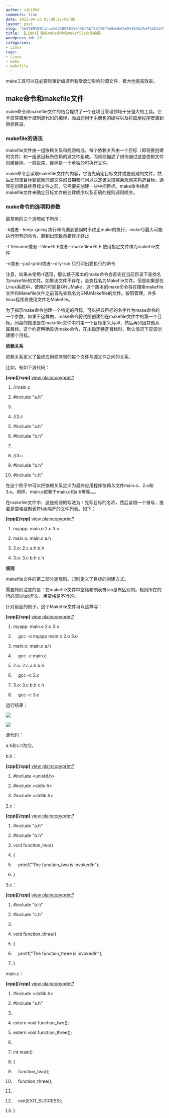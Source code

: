 ```yaml
---
author: xjh1994
comments: true
date: 2013-04-23 05:00:11+00:00
layout: post
slug: '%e3%80%90linux%e3%80%91%e4%bd%bf%e7%94%a8make%e5%91%bd%e4%bb%a4%e5%92%8cmakefile%e6%96%87%e4%bb%b6%e7%bc%96%e7%a8%8b'
title: 【LINUX】使用make命令和makefile文件编程
wordpress_id: 93
categories:
- Linux
tags:
- Linux
- make
- makefile
---
```


make工具可以在必要时重新编译所有受改动影响的源文件，极大地提高效率。




## make命令和makefile文件




make命令和makefile文件的结合提供了一个在项目管理领域十分强大的工具。它不仅常被用于控制源代码的编译，而且还用于手册也的编写以及将应用程序安装到目标目录。




### makefile的语法




makefile文件由一组依赖关系和规则构成。每个依赖关系由一个目标（即将要创建的文件）和一组该目标所依赖的源文件组成。而规则描述了如何通过这些依赖文件创建目标。一般说来，目标是一个单独的可执行文件。

make命令会读取makefile文件的内容，它首先确定目标文件或要创建的文件，然后比较该目标锁依赖的源文件的日期和时间以决定该采取哪条规则来构造目标。通常在创建最终目标文件之前，它需要先创建一些中间目标。make命令根据makefile文件来确定目标文件的创建顺序以及正确的规则调用顺序。




### make命令的选项和参数




最常用的三个选项如下所示：

-k或者--keep-going
执行命令遇到错误时不终止make的执行，make尽最大可能执行所有的命令，直到出现致命错误才终止

-f filename或者--file=FILE或者--makefile=FILE
使用指定文件作为makefile文件

-n或者--just-print或者--dry-run
只打印出要执行的命令



注意，如果未使用-f选项，那么婊子版本的make命令会首先在当前目录下查找名为makefile的文件。如果该文件不存在，会查找名为Makefile文件。但是如果是在Linux系统中，使用的可能是GNUMake，这个版本的make命令将在搜索makefile文件和Makefile文件之前首先查找名为GNUMakefile的文件。按照管理，许多linux程序员使用文件名Makefile。



为了指示make命令创建一个特定的目标，可以把该目标的名字作为make命令的一个参数。如果不这样做，make命令将试图创建列在makefile文件中的第一个目标。同菜的做法是在makefile文件中将第一个目标定义为all，然后再列出其他从属目标。这个约定明确告诉make命令，在未指定特定目标时，默认情况下应该创建哪个目标。



**依赖关系**

依赖关系定义了最终应用程序里的每个文件与源文件之间的关系。



比如，有如下源代码：










**[cpp][/cpp]** [view plain](http://blog.csdn.net/xiajun07061225/article/details/8513682#)[copy](http://blog.csdn.net/xiajun07061225/article/details/8513682#)[print](http://blog.csdn.net/xiajun07061225/article/details/8513682#)[?](http://blog.csdn.net/xiajun07061225/article/details/8513682#)












	
  1. //main.c

	
  2. #include "a.h"

	
  3. 
	
  4. //2.c

	
  5. #include "a.h"

	
  6. #include "b.h"

	
  7. 
	
  8. //3.c

	
  9. #include "b.h"

	
  10. #include "c.h"





在这个例子中可以把依赖关系定义为最终应用程序依赖与文件main.o、2.o和3.o。同样，main.o依赖于main.c和a.h等等。。。





在makefile文件中，这些规则的写法为：先写目标的名称，然后紧跟一个冒号，接着是空格或制表符tab隔开的文件列表。如下：










**[cpp][/cpp]** [view plain](http://blog.csdn.net/xiajun07061225/article/details/8513682#)[copy](http://blog.csdn.net/xiajun07061225/article/details/8513682#)[print](http://blog.csdn.net/xiajun07061225/article/details/8513682#)[?](http://blog.csdn.net/xiajun07061225/article/details/8513682#)












	
  1. myapp: main.o 2.o 3.o

	
  2. main.o: main.c a.h

	
  3. 2.o: 2.c a.h b.h

	
  4. 3.o: 3.c b.h c.h







**规则**

makefile文件的第二部分是规则。归则定义了目标的创建方式。

需要特别注意的是：在makefile文件中空格和制表符tab是有区别的。规则所在的行必须以tab开头，用空格是不行的。



针对前面的例子，这个Makefile文件可以这样写：










**[cpp][/cpp]** [view plain](http://blog.csdn.net/xiajun07061225/article/details/8513682#)[copy](http://blog.csdn.net/xiajun07061225/article/details/8513682#)[print](http://blog.csdn.net/xiajun07061225/article/details/8513682#)[?](http://blog.csdn.net/xiajun07061225/article/details/8513682#)












	
  1. myapp: main.o 2.o 3.o

	
  2.     gcc -o myapp main.o 2.o 3.o

	
  3. main.o: main.c a.h

	
  4.     gcc -c main.c

	
  5. 2.o: 2.c a.h b.h

	
  6.     gcc -c 2.c

	
  7. 3.o: 3.c b.h c.h

	
  8.     gcc -c 3.c





运行结果：



![](http://img.my.csdn.net/uploads/201301/17/1358410255_4243.png)

![](http://img.my.csdn.net/uploads/201301/17/1358410358_7752.png)

源代码：

a.h和c.h为空。

b.h：










**[cpp][/cpp]** [view plain](http://blog.csdn.net/xiajun07061225/article/details/8513682#)[copy](http://blog.csdn.net/xiajun07061225/article/details/8513682#)[print](http://blog.csdn.net/xiajun07061225/article/details/8513682#)[?](http://blog.csdn.net/xiajun07061225/article/details/8513682#)












	
  1. #include <unistd.h>

	
  2. #include <stdio.h>

	
  3. #include <stdlib.h>







2.c：










**[cpp][/cpp]** [view plain](http://blog.csdn.net/xiajun07061225/article/details/8513682#)[copy](http://blog.csdn.net/xiajun07061225/article/details/8513682#)[print](http://blog.csdn.net/xiajun07061225/article/details/8513682#)[?](http://blog.csdn.net/xiajun07061225/article/details/8513682#)












	
  1. #include "a.h"

	
  2. #include "b.h"

	
  3. void function_two()

	
  4. {

	
  5.     printf("The function_two is invoked!n");

	
  6. }





3.c：












**[cpp][/cpp]** [view plain](http://blog.csdn.net/xiajun07061225/article/details/8513682#)[copy](http://blog.csdn.net/xiajun07061225/article/details/8513682#)[print](http://blog.csdn.net/xiajun07061225/article/details/8513682#)[?](http://blog.csdn.net/xiajun07061225/article/details/8513682#)












	
  1. #include "b.h"

	
  2. #include "c.h"

	
  3. 
	
  4. void function_three()

	
  5. {

	
  6.     printf("The function_three is invoked!n");

	
  7. }





main.c：












**[cpp][/cpp]** [view plain](http://blog.csdn.net/xiajun07061225/article/details/8513682#)[copy](http://blog.csdn.net/xiajun07061225/article/details/8513682#)[print](http://blog.csdn.net/xiajun07061225/article/details/8513682#)[?](http://blog.csdn.net/xiajun07061225/article/details/8513682#)












	
  1. #include <stdlib.h>

	
  2. #include "a.h"

	
  3. 
	
  4. extern void function_two();

	
  5. extern void function_three();

	
  6. 
	
  7. int main()

	
  8. {

	
  9.     function_two();

	
  10.     function_three();

	
  11. 
	
  12.     exit(EXIT_SUCCESS);

	
  13. }



